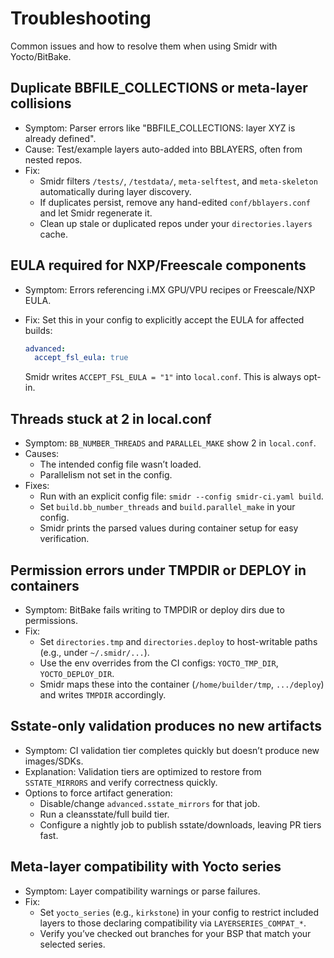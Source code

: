 # Troubleshooting

Common issues and how to resolve them when using Smidr with Yocto/BitBake.

## Duplicate BBFILE_COLLECTIONS or meta-layer collisions

- Symptom: Parser errors like "BBFILE_COLLECTIONS: layer XYZ is already defined".
- Cause: Test/example layers auto-added into BBLAYERS, often from nested repos.
- Fix:
  - Smidr filters `/tests/`, `/testdata/`, `meta-selftest`, and `meta-skeleton` automatically during layer discovery.
  - If duplicates persist, remove any hand-edited `conf/bblayers.conf` and let Smidr regenerate it.
  - Clean up stale or duplicated repos under your `directories.layers` cache.

## EULA required for NXP/Freescale components

- Symptom: Errors referencing i.MX GPU/VPU recipes or Freescale/NXP EULA.
- Fix: Set this in your config to explicitly accept the EULA for affected builds:

  ```yaml
  advanced:
    accept_fsl_eula: true
  ```

  Smidr writes `ACCEPT_FSL_EULA = "1"` into `local.conf`. This is always opt-in.

## Threads stuck at 2 in local.conf

- Symptom: `BB_NUMBER_THREADS` and `PARALLEL_MAKE` show 2 in `local.conf`.
- Causes:
  - The intended config file wasn’t loaded.
  - Parallelism not set in the config.
- Fixes:
  - Run with an explicit config file: `smidr --config smidr-ci.yaml build`.
  - Set `build.bb_number_threads` and `build.parallel_make` in your config.
  - Smidr prints the parsed values during container setup for easy verification.

## Permission errors under TMPDIR or DEPLOY in containers

- Symptom: BitBake fails writing to TMPDIR or deploy dirs due to permissions.
- Fix:
  - Set `directories.tmp` and `directories.deploy` to host-writable paths (e.g., under `~/.smidr/...`).
  - Use the env overrides from the CI configs: `YOCTO_TMP_DIR`, `YOCTO_DEPLOY_DIR`.
  - Smidr maps these into the container (`/home/builder/tmp`, `.../deploy`) and writes `TMPDIR` accordingly.

## Sstate-only validation produces no new artifacts

- Symptom: CI validation tier completes quickly but doesn’t produce new images/SDKs.
- Explanation: Validation tiers are optimized to restore from `SSTATE_MIRRORS` and verify correctness quickly.
- Options to force artifact generation:
  - Disable/change `advanced.sstate_mirrors` for that job.
  - Run a cleansstate/full build tier.
  - Configure a nightly job to publish sstate/downloads, leaving PR tiers fast.

## Meta-layer compatibility with Yocto series

- Symptom: Layer compatibility warnings or parse failures.
- Fix:
  - Set `yocto_series` (e.g., `kirkstone`) in your config to restrict included layers to those declaring compatibility via `LAYERSERIES_COMPAT_*`.
  - Verify you’ve checked out branches for your BSP that match your selected series.
